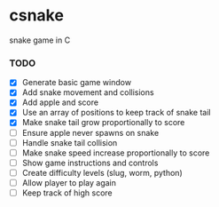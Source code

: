 # csnake
snake game in C

### TODO

- [x] Generate basic game window 
- [x] Add snake movement and collisions
- [x] Add apple and score
- [x] Use an array of positions to keep track of snake tail
- [x] Make snake tail grow proportionally to score
- [ ] Ensure apple never spawns on snake
- [ ] Handle snake tail collision
- [ ] Make snake speed increase proportionally to score
- [ ] Show game instructions and controls
- [ ] Create difficulty levels (slug, worm, python)
- [ ] Allow player to play again
- [ ] Keep track of high score
